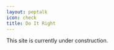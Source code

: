 ```yaml
---
layout: peptalk
icon: check
title: Do It Right
---
```

This site is currently under construction.